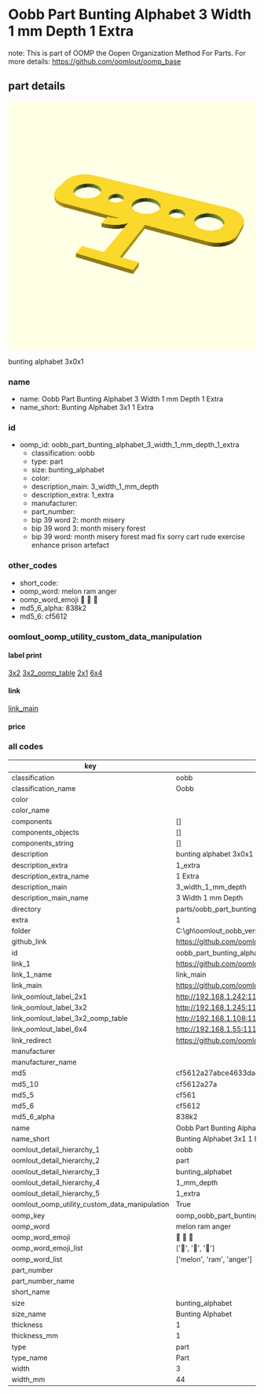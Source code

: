 # Oobb Part Bunting Alphabet 3 Width 1 mm Depth 1 Extra  

note: This is part of OOMP the Oopen Organization Method For Parts. For more details: https://github.com/oomlout/oomp_base

##  part details
  

[![](3dpr.png)](3dpr.png)

bunting alphabet 3x0x1



### name
* name: Oobb Part Bunting Alphabet 3 Width 1 mm Depth 1 Extra
* name_short: Bunting Alphabet 3x1 1 Extra
### id
* oomp_id: oobb_part_bunting_alphabet_3_width_1_mm_depth_1_extra
  * classification: oobb
  * type: part
  * size: bunting_alphabet
  * color: 
  * description_main: 3_width_1_mm_depth
  * description_extra: 1_extra
  * manufacturer: 
  * part_number: 
  * bip 39 word 2: month misery
  * bip 39 word 3: month misery forest
  * bip 39 word: month misery forest mad fix sorry cart rude exercise enhance prison artefact

### other_codes
* short_code: 
* oomp_word: melon ram anger
* oomp_word_emoji :melon: :ram: :anger:
* md5_6_alpha: 838k2
* md5_6: cf5612






### oomlout_oomp_utility_custom_data_manipulation
#### label print
[3x2](http://192.168.1.245:1112/?label=oomp%20838k2)
[3x2_oomp_table](http://192.168.1.108:1112/?label=oomp%20838k2)
[2x1](http://192.168.1.242:1112/?label=oomp%20838k2)
[6x4](http://192.168.1.55:1112/?label=oomp%20838k2)    

#### link

[link_main](https://github.com/oomlout/oomlout_oobb_version_4_generated_parts/tree/main/navigation_oomp/oobb/part/bunting_alphabet/3_width_1_mm_depth/1_extra/part)                              

#### price







### all codes 
| key | value |  
| --- | --- |  
| classification | oobb |  
| classification_name | Oobb |  
| color |  |  
| color_name |  |  
| components | [] |  
| components_objects | [] |  
| components_string | [] |  
| description | bunting alphabet 3x0x1 |  
| description_extra | 1_extra |  
| description_extra_name | 1 Extra |  
| description_main | 3_width_1_mm_depth |  
| description_main_name | 3 Width 1 mm Depth |  
| directory | parts/oobb_part_bunting_alphabet_3_width_1_mm_depth_1_extra |  
| extra | 1 |  
| folder | C:\gh\oomlout_oobb_version_4_generated_parts\parts\oobb_part_bunting_alphabet_3_width_1_mm_depth_1_extra |  
| github_link | https://github.com/oomlout/oomlout_oomp_part_src/tree/main/parts/oobb_part_bunting_alphabet_3_width_1_mm_depth_1_extra |  
| id | oobb_part_bunting_alphabet_3_width_1_mm_depth_1_extra |  
| link_1 | https://github.com/oomlout/oomlout_oobb_version_4_generated_parts/tree/main/navigation_oomp/oobb/part/bunting_alphabet/3_width_1_mm_depth/1_extra/part |  
| link_1_name | link_main |  
| link_main | https://github.com/oomlout/oomlout_oobb_version_4_generated_parts/tree/main/navigation_oomp/oobb/part/bunting_alphabet/3_width_1_mm_depth/1_extra/part |  
| link_oomlout_label_2x1 | http://192.168.1.242:1112/?label=oomp%20838k2 |  
| link_oomlout_label_3x2 | http://192.168.1.245:1112/?label=oomp%20838k2 |  
| link_oomlout_label_3x2_oomp_table | http://192.168.1.108:1112/?label=oomp%20838k2 |  
| link_oomlout_label_6x4 | http://192.168.1.55:1112/?label=oomp%20838k2 |  
| link_redirect | https://github.com/oomlout/oomlout_oobb_version_4_generated_parts/tree/main/parts/oobb_bunting_alphabet_03_01_ex_1 |  
| manufacturer |  |  
| manufacturer_name |  |  
| md5 | cf5612a27abce4633dac085ab6636c7b |  
| md5_10 | cf5612a27a |  
| md5_5 | cf561 |  
| md5_6 | cf5612 |  
| md5_6_alpha | 838k2 |  
| name | Oobb Part Bunting Alphabet 3 Width 1 mm Depth 1 Extra |  
| name_short | Bunting Alphabet 3x1 1 Extra |  
| oomlout_detail_hierarchy_1 | oobb |  
| oomlout_detail_hierarchy_2 | part |  
| oomlout_detail_hierarchy_3 | bunting_alphabet |  
| oomlout_detail_hierarchy_4 | 1_mm_depth |  
| oomlout_detail_hierarchy_5 | 1_extra |  
| oomlout_oomp_utility_custom_data_manipulation | True |  
| oomp_key | oomp_oobb_part_bunting_alphabet_3_width_1_mm_depth_1_extra |  
| oomp_word | melon ram anger |  
| oomp_word_emoji | :melon: :ram: :anger: |  
| oomp_word_emoji_list | [':melon:', ':ram:', ':anger:'] |  
| oomp_word_list | ['melon', 'ram', 'anger'] |  
| part_number |  |  
| part_number_name |  |  
| short_name |  |  
| size | bunting_alphabet |  
| size_name | Bunting Alphabet |  
| thickness | 1 |  
| thickness_mm | 1 |  
| type | part |  
| type_name | Part |  
| width | 3 |  
| width_mm | 44 |  

